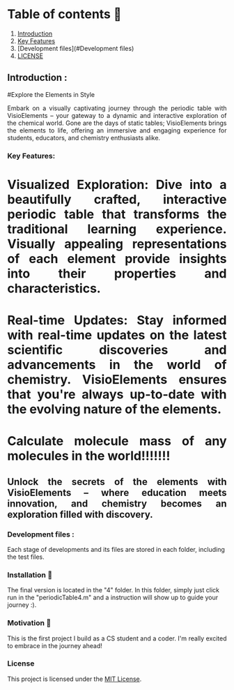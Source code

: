 
<!-- TABLE OF CONTENTS -->
# Table of contents :round_pushpin:
1. [Introduction](#Introduction)
2. [Key Features](#Features)
3. [Development files](#Development files)
4. [LICENSE](#License)


## Introduction <a name="Introduction"></a> :

<div style="text-align:justify">
#Explore the Elements in Style

Embark on a visually captivating journey through the periodic table with VisioElements – your gateway to a dynamic and interactive exploration of the chemical world. Gone are the days of static tables; VisioElements brings the elements to life, offering an immersive and engaging experience for students, educators, and chemistry enthusiasts alike.

### Key Features:  <a name="Features"></a> 

# Visualized Exploration: Dive into a beautifully crafted, interactive periodic table that transforms the traditional learning experience. Visually appealing representations of each element provide insights into their properties and characteristics.

# Real-time Updates: Stay informed with real-time updates on the latest scientific discoveries and advancements in the world of chemistry. VisioElements ensures that you're always up-to-date with the evolving nature of the elements.

# Calculate molecule mass of any molecules in the world!!!!!!!

## Unlock the secrets of the elements with VisioElements – where education meets innovation, and chemistry becomes an exploration filled with discovery.

</div>

### Development files <a name="Development files"></a> : 
Each stage of developments and its files are stored in each folder, including the test files. 

### Installation :dart: 

The final version is located in the "4" folder. In this folder, simply just click run in the "periodicTable4.m" and a instruction will show up to guide your journey :). 

### Motivation :mechanical_arm:

<div style="text-align:justify">
This is the first project I build as a CS student and a coder. I'm really excited to embrace in the journey ahead!
</div>


### License

This project is licensed under the [MIT License](LICENSE.md).


